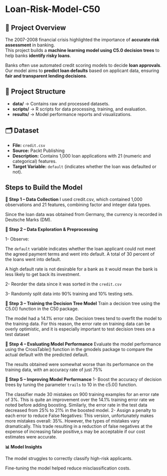 # Loan-Risk-Model-C50

## 📌 Project Overview
The 2007-2008 financial crisis highlighted the importance of **accurate risk assessment** in banking.  
This project builds a **machine learning model using C5.0 decision trees** to help banks **identify risky loans**.  

Banks often use automated credit scoring models to decide **loan approvals**.  
Our model aims to **predict loan defaults** based on applicant data, ensuring **fair and transparent lending decisions**.  

## 📂 Project Structure
- **data/** → Contains raw and processed datasets.  
- **scripts/** → R scripts for data processing, training, and evaluation.  
- **results/** → Model performance reports and visualizations.  

## 🗂️ Dataset
- **File:** `credit.csv`
- **Source:** Packt Publishing
- **Description:** Contains 1,000 loan applications with 21 (numeric and categorical) features.  
- **Target Variable:** `default` (indicates whether the loan was defaulted or not).  

## Steps to Build the Model
**📌 Step 1 – Data Collection**
I used credit.csv, which contained 1,000 observations and 21 features, combining factor and integer data types.

Since the loan data was obtained from Germany, the currency is recorded in Deutsche Marks (DM).

**📌 Step 2 – Data Exploration & Preprocessing**

1- Observe:

The `default` variable indicates whether the loan applicant could not meet the agreed payment terms and went into default. A total of 30 percent of the loans went into default.

A high default rate is not desirable for a bank as it would mean the bank is less likely to get back its investment. 

2- Reorder the data since it was sorted in the `credit.csv`

3- Randomly split data into 90% training and 10% testing sets.

**📌 Step 3 – Training the Decision Tree Model**
Train a decision tree using the C5.0() function in the C50 package.

The model had a 14.1% error rate. Decision trees tend to overfit the model to the training data. For this reason, the error rate on training data can be overly optimistic, and it is especially important to test decision trees on a test dataset

**📌 Step 4 – Evaluating Model Performance**
Evaluate the model performance using the CrossTable() function in the gmodels package to compare the actual default with the predicted default.

The results obtained were somewhat worse than its performance on the training data, with an accuracy rate of just 75%

**📌 Step 5 – Improving Model Performance**
1- Boost the accuracy of decision trees by tuning the parameter `trails` to 10 in the c5.0() function.

The classifier made 30 mistakes on 900 training examples for an error rate of 3%. This is quite an improvement over the 14.1% training error rate we noted before adding boosting.
Similarly, the error rate in the test data decreased from 25% to 21% in the boosted model.
2- Assign a penalty to each error to reduce False Negatives:
This version, unfortunately makes more mistakes overall: 35%. However, the types of mistakes vary dramatically.  This trade resulting in a reduction of false negatives at the expense of increasing false positive,s may be acceptable if our cost estimates were accurate.

**📊 Model Insights**

The model struggles to correctly classify high-risk applicants.

Fine-tuning the model helped reduce misclassification costs.

